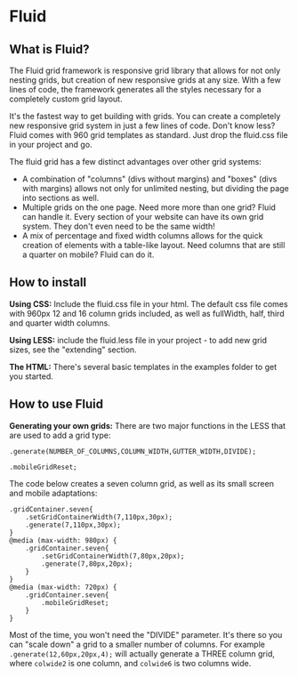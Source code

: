 Fluid
=====

What is Fluid?
-----

The Fluid grid framework is responsive grid library that allows for not only nesting grids, but creation of new responsive grids at any size. With a few lines of code, the framework generates all the styles necessary for a completely custom grid layout.

It's the fastest way to get building with grids. You can create a completely new responsive grid system in just a few lines of code.  Don't know less? Fluid comes with 960 grid templates as standard. Just drop the fluid.css file in your project and go.

The fluid grid has a few distinct advantages over other grid systems:
 - A combination of "columns" (divs without margins) and "boxes" (divs with margins) allows not only for unlimited nesting, but dividing the page into sections as well.
 - Multiple grids on the one page. Need more more than one grid? Fluid can handle it. Every section of your website can have its own grid system. They don't even need to be the same width!
 - A mix of percentage and fixed width columns allows for the quick creation of elements with a table-like layout. Need columns that are still a quarter on mobile? Fluid can do it.

How to install
-----

__Using CSS:__ Include the fluid.css file in your html. The default css file comes with 960px 12 and 16 column grids included, as well as fullWidth, half, third and quarter width columns.

__Using LESS:__ include the fluid.less file in your project - to add new grid sizes, see the "extending" section.

__The HTML:__ There's several basic templates in the examples folder to get you started.


How to use Fluid
-----

__Generating your own grids:__ There are two major functions in the LESS that are used to add a grid type:

`.generate(NUMBER_OF_COLUMNS,COLUMN_WIDTH,GUTTER_WIDTH,DIVIDE);`

`.mobileGridReset;`

The code below creates a seven column grid, as well as its small screen and mobile adaptations:

	.gridContainer.seven{
		.setGridContainerWidth(7,110px,30px);
		.generate(7,110px,30px);
	}
	@media (max-width: 980px) {
		.gridContainer.seven{
			.setGridContainerWidth(7,80px,20px);
			.generate(7,80px,20px);
		}
	}
	@media (max-width: 720px) {
		.gridContainer.seven{
			.mobileGridReset;
		}
	}


Most of the time, you won't need the "DIVIDE" parameter. It's there so you can "scale down" a grid to a smaller number of columns. For example `.generate(12,60px,20px,4);` will actually generate a THREE column grid, where `colwide2` is one column, and `colwide6` is two columns wide.